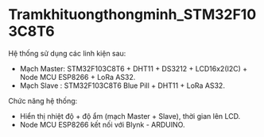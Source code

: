 # Tramkhituongthongminh_STM32F103C8T6
Hệ thống sử dụng các linh kiện sau: 
- Mạch Master: STM32F103C8T6 + DHT11 + DS3212 + LCD16x2(I2C) + Node MCU ESP8266 + LoRa AS32.
- Mạch Slave : STM32F103C8T6 Blue Pill + DHT11 + LoRa AS32.

Chức năng hệ thống: 
- Hiển thị nhiệt độ + độ ẩm (mạch Master + Slave), thời gian lên LCD. 
- Node MCU ESP8266 kết nối với Blynk - ARDUINO.
